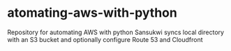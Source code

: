 # atomating-aws-with-python

Repository for automating AWS with python 
Sansukwi syncs local directory with an S3 bucket and optionally configure Route 53 and Cloudfront  